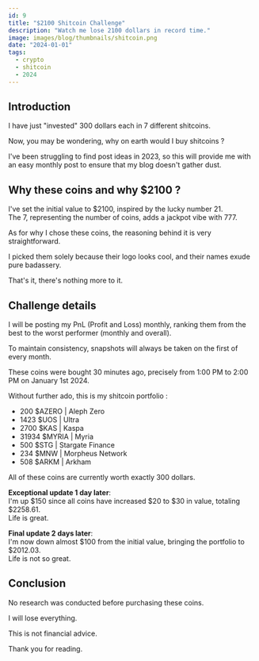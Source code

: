 ```yaml
---
id: 9
title: "$2100 Shitcoin Challenge"
description: "Watch me lose 2100 dollars in record time."
image: images/blog/thumbnails/shitcoin.png
date: "2024-01-01"
tags:
  - crypto
  - shitcoin
  - 2024
---
```


## Introduction

I have just "invested" 300 dollars each in 7 different shitcoins.

Now, you may be wondering, why on earth would I buy shitcoins ?

I've been struggling to find post ideas in 2023, so this will provide me with an
easy monthly post to ensure that my blog doesn't gather dust.

## Why these coins and why $2100 ?

I've set the initial value to $2100, inspired by the lucky number 21. \
The 7, representing the number of coins, adds a jackpot vibe with 777.

As for why I chose these coins, the reasoning behind it is very straightforward.

I picked them solely because their logo looks cool, and their names exude pure
badassery.

That's it, there's nothing more to it.

## Challenge details

I will be posting my PnL (Profit and Loss) monthly, ranking them from the best
to the worst performer (monthly and overall).

To maintain consistency, snapshots will always be taken on the first of every
month.

These coins were bought 30 minutes ago, precisely from 1:00 PM to 2:00 PM on
January 1st 2024.

Without further ado, this is my shitcoin portfolio :

- 200 $AZERO | Aleph Zero
- 1423 $UOS | Ultra
- 2700 $KAS | Kaspa
- 31934 $MYRIA | Myria
- 500 $STG | Stargate Finance
- 234 $MNW | Morpheus Network
- 508 $ARKM | Arkham

All of these coins are currently worth exactly 300 dollars.

**Exceptional update 1 day later**:\
I'm up $150 since all coins have increased $20 to $30 in value, totaling $2258.61.\
Life is great.

**Final update 2 days later**:\
I'm now down almost $100 from the initial value, bringing the portfolio to $2012.03.\
Life is not so great.

## Conclusion

No research was conducted before purchasing these coins.

I will lose everything.

This is not financial advice.

Thank you for reading.
